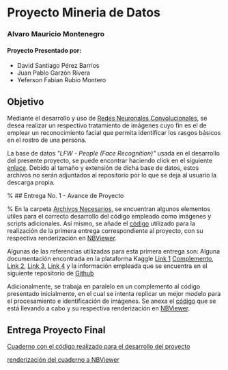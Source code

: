 # Proyecto Mineria de Datos

### Alvaro Mauricio Montenegro

#### Proyecto Presentado por:
- David Santiago Pérez Barrios
- Juan Pablo Garzón Rivera
- Yeferson Fabian Rubio Montero

## Objetivo

Mediante el desarrollo y uso de [Redes Neuronales Convolucionales](https://www.juanbarrios.com/redes-neurales-convolucionales/#:~:text=célula%20sea%20activada.-,Cómo%20estan%20construidas%20y%20cómo%20funcionan,un%20mapeo%20causal%20no-lineal.), se desea realizar un respectivo tratamiento de imágenes cuyo fin es el de emplear un reconocimiento facial que permita identificar los rasgos básicos en el rostro de una persona.

La base de datos *"LFW - People (Face Recognition)"* usada en el desarrollo del presente proyecto, se puede encontrar haciendo click en el siguiente [enlace](https://www.kaggle.com/atulanandjha/lfwpeople). Debido al tamaño y extensión de dicha base de datos, estos archivos no serán adjuntados al repositorio por lo que se deja al usuario la descarga propia.



% ## Entrega No. 1 - Avance de Proyecto

% En la carpeta [Archivos Necesarios](https://github.com/dsperezba/Proyecto-Mineria-de-Datos/tree/main/Archivos_Necesarios), se encuentran algunos elementos útiles para el correcto desarrollo del código empleado como imágenes y scripts adicionales. Así mismo, se añade el [código](https://github.com/dsperezba/Proyecto-Mineria-de-Datos/blob/main/Codigo.ipynb) utilizado para la realización de la primera entrega correspondiente al proyecto, con su respectiva renderización en [NBViewer](https://nbviewer.jupyter.org/github/dsperezba/Proyecto-Mineria-de-Datos/blob/main/Codigo.ipynb).

Algunas de las referencias utilizadas para esta primera entrega son: Alguna documentación encontrada en la plataforma Kaggle [Link 1](https://www.kaggle.com/serkanpeldek/face-recognition-on-olivetti-dataset/notebook) [Complemento](https://www.kaggle.com/serkanpeldek/face-recognition-on-olivetti-dataset/notebook), [Link 2](https://www.kaggle.com/serkanpeldek/face-detection-with-opencv/), [Link 3](https://www.kaggle.com/atulanandjha/lfwpeople), [Link 4](https://www.kaggle.com/saidakbarp/face-recognition-part-2/notebook) y la información empleada que se encuentra en el siguiente repositorio de [Github](https://github.com/opencv/opencv)

Adicionalmente, se trabaja en paralelo en un complemento al código presentado inicialmente, en el cual se intenta replicar un mejor modelo para el procesamiento e identificación de imágenes. Se anexa el [código](https://github.com/dsperezba/Proyecto-Mineria-de-Datos/blob/main/En_Proceso/Codigo-Opcional.ipynb) que se está llevando a cabo y su respectiva renderización en [NBViewer](https://nbviewer.jupyter.org/github/dsperezba/Proyecto-Mineria-de-Datos/blob/main/En_Proceso/Codigo-Opcional.ipynb).

## Entrega Proyecto Final
[Cuaderno con el código realizado para el desarrollo del proyecto](https://github.com/dsperezba/Proyecto-Mineria-de-Datos/blob/main/Entrega%20Proyecto%20Final/Tratamiento%20de%20Imágenes%20(Notebook)%20-%20Reconocimiento%20Facial.ipynb)

[renderización del cuaderno a NBViewer](https://nbviewer.jupyter.org/github/dsperezba/Proyecto-Mineria-de-Datos/blob/main/Entrega%20Proyecto%20Final/Tratamiento%20de%20Imágenes%20%28Notebook%29%20-%20Reconocimiento%20Facial.ipynb)
